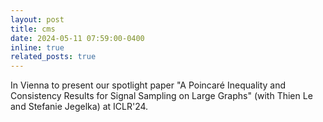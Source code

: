 ```yaml
---
layout: post
title: cms
date: 2024-05-11 07:59:00-0400
inline: true
related_posts: true
---
```


In Vienna to present our spotlight paper "A Poincaré Inequality and Consistency Results for Signal Sampling on Large Graphs" (with Thien Le and Stefanie Jegelka) at ICLR'24.